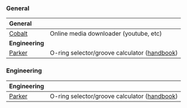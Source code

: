
### General

| **General**                                                                                                          |                                                                                                                                                  |
| :------------------------------------------------------------------------------------------------------------------- | :----------------------------------------------------------------------------------------------------------------------------------------------- |
| [Cobalt](https://cobalt.tools/)                                                                                      | Online media downloader (youtube, etc)                                                                                                           |
| **Engineering**                                                                                                      |                                                                                                                                                  |
| [Parker](https://divapps.parker.com/divapps/oring/ORingSelector/?LangID=EN&lang=en&cntry=us/17061&LangSrcType=local) | O-ring selector/groove calculator ([handbook](https://www.parker.com/content/dam/Parker-com/Literature/O-Ring-Division-Literature/ORD-5700.pdf)) |
### Engineering

| Engineering                                                                                                          |                                                                                                                                                  |
| :------------------------------------------------------------------------------------------------------------------- | :----------------------------------------------------------------------------------------------------------------------------------------------- |
| [Parker](https://divapps.parker.com/divapps/oring/ORingSelector/?LangID=EN&lang=en&cntry=us/17061&LangSrcType=local) | O-ring selector/groove calculator ([handbook](https://www.parker.com/content/dam/Parker-com/Literature/O-Ring-Division-Literature/ORD-5700.pdf)) |
